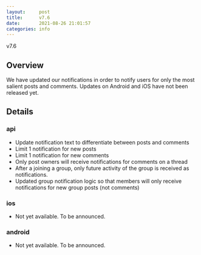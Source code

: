 ```yaml
---
layout:     post
title:      v7.6
date:       2021-08-26 21:01:57
categories: info
---
```


v7.6

## Overview
We have updated our notifications in order to notify users for only the most salient posts and comments. Updates on Android and iOS have not been released yet.

## Details
### api
* Update notification text to differentiate between posts and comments
* Limit 1 notification for new posts
* Limit 1 notification for new comments
* Only post owners will receive notifications for comments on a thread
* After a joining a group, only future activity of the group is received as notifications.
* Updated group notification logic so that members will only receive notifications for new group posts (not comments)

### ios
* Not yet available. To be announced.

### android
* Not yet available. To be announced.
